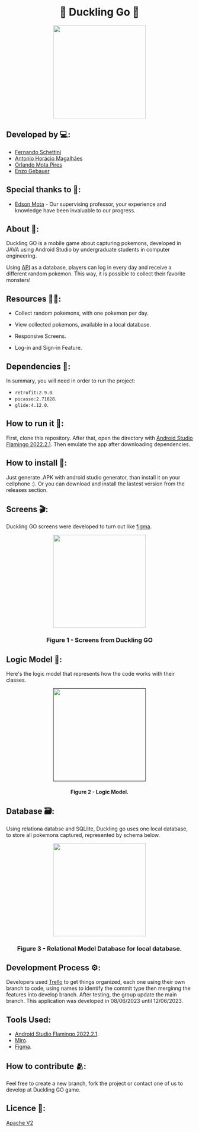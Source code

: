 <h1 align="center">🥚 Duckling Go 🥚</h1>

<div align="center">
	<a href="https://www.youtube.com/watch?v=dQw4w9WgXcQ&ab_channel=RickAstley">
	<img height = "250em" src = "https://github.com/FernandoSchett/duckling-go/assets/80331486/6f3bf7d4-2457-443e-a2ed-0646add363d9" />
    </a>
</div>

## Developed by 💻:
- [Fernando Schettini](https://github.com/FernandoSchett)
- [Antonio Horácio Magalhães](https://github.com/AntonioHoracio77)
- [Orlando Mota Pires](https://github.com/orlandomotapires)
- [Enzo Gebauer](https://github.com/enzogebauer)

## Special thanks to 🥰:

- [Edson Mota](https://github.com/edsonmottac) - Our supervising professor, your experience and knowledge have been invaluable to our progress.

## About 🤔:

Duckling GO is a mobile game about capturing pokemons, developed in JAVA using Android Studio by undergraduate students in computer engineering.

Using [API](https://pokeapi.co/) as a database, players can log in every day and receive a different random pokemon. This way, it is possible to collect their favorite monsters!

## Resources 🧑‍🔬:

- Collect random pokemons, with one pokemon per day.

- View collected pokemons, available in a local database.

- Responsive Screens.

- Log-in and Sign-in Feature.

## Dependencies 🚚:

In summary, you will need in order to run the project:

- ```retrofit:2.9.0```.
- ```picasso:2.71828```. 
- ```glide:4.12.0```.

## How to run it 🏃:

First, clone this repository. After that, open the directory with [Android Studio Flamingo 2022.2.1](https://developer.android.com/studio/releases?hl=pt-br). Then emulate the app after downloading dependencies.

## How to install 🔬:

Just generate .APK with android studio generator, than install it on your cellphone :). Or you can download and install the lastest version from the releases section.

## Screens 🎬:

Duckling GO screens were developed to turn out like [figma](https://www.figma.com/file/dtiSuxRlSLNXzV9irm17JA/duckling_GO?type=design&t=UGtwTg0RtKuk1VhJ-1).

<div align="center">
	<a href="https://www.figma.com/file/dtiSuxRlSLNXzV9irm17JA/duckling_GO?type=design&t=UGtwTg0RtKuk1VhJ-1">
	<img height = "250em" src = "https://github.com/FernandoSchett/duckling-go/assets/80331468/6d3b712c-d013-43e8-ac3c-22999f0cee1e" />
    </a>
</div>
<h3 align="center">Figure 1 - Screens from Duckling GO</h3>

## Logic Model 🧮:

Here's the logic model that represents how the code works with their classes.

<div align="center">
	<a href="">
	<img height = "250em" src = "https://github.com/FernandoSchett/github_readme_template/assets/80331486/4e4d24ee-efce-41d9-873b-3ececaf1cdd5" />
    </a>
</div>
<h4 align="center">Figure 2 - Logic Model.</h4>

## Database 🗃️:

Using relationa databse and SQLlite, Duckling go uses one local database, to store all pokemons captured, represented by schema below.

<div align="center">
	<a href="https://www.figma.com/file/dtiSuxRlSLNXzV9irm17JA/duckling_GO?type=design&t=UGtwTg0RtKuk1VhJ-1">
	<img height = "250em" src = "https://github.com/FernandoSchett/duckling-go/assets/80331486/1e841f0c-0660-48c2-ae1c-af2c8b6608e8" />
    </a>
</div>

<h3 align="center">Figure 3 - Relational Model Database for local database.</h3>

## Development Process ⚙️:

Developers used [Trello]() to get things organized, each one using their own branch to code, using names to identify the commit type then merginng the features into develop branch. After testing, the group update the main branch. This application was developed in 08/06/2023 until 12/06/2023.

## Tools Used:

- [Android Studio Flamingo 2022.2.1](https://developer.android.com/studio/releases?hl=pt-br).
- [Miro](https://www.miro.com).
- [Figma](https://www.figma.com).

## How to contribute 🫂:

Feel free to create a new branch, fork the project or contact one of us to develop at Duckling GO game.

## Licence 📜:

[Apache V2](https://choosealicense.com/licenses/apache-2.0/)

